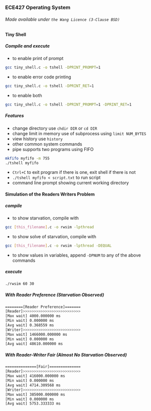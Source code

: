 ### ECE427 Operating System
###### Made available under ```the Wang Licence (3-Clause BSD)```

#### Tiny Shell
##### Compile and execute
- to enable print of prompt
```bash
gcc tiny_shell.c -o tshell -DPRINT_PROMPT=1
``` 
- to enable error code printing
```bash
gcc tiny_shell.c -o tshell -DPRINT_RET=1
``` 
- to enable both
```bash
gcc tiny_shell.c -o tshell -DPRINT_PROMPT=1 -DPRINT_RET=1
``` 

##### Features
- change directory use ```chdir DIR``` or ```cd DIR```
- change limit in memory use of subprocess using ```limit NUM_BYTES```
- view history use ```history```
- other common system commands
- pipe supports two programs using FIFO 
```bash
mkfifo myfifo -m 755
./tshell myfifo
```
- ```Ctrl+C``` to exit program if there is one, exit shell if there is not
- ```./tshell myfifo < script.txt``` to run script
- command line prompt showing current working directory

#### Simulation of the Readers Writers Problem
##### compile
- to show starvation, compile with 
```bash 
gcc [this_filename].c -o rwsim -lpthread
```
- to show solve of starvation, compile with
```bash 
gcc [this_filename].c -o rwsim -lpthread -DEQUAL
```
- to show values in variables, append ```-DPNUM``` to any of the above commands
##### execute
```bash
./rwsim 60 30
```
##### With Reader Preference (Starvation Observed)
```bash
========[Reader Preference]======= 
[Reader]>>>>>>>>>>>>>>>>>>>>>>>>>> 
[Max wait] 4000.000000 ms
[Min wait] 0.000000 ms
[Avg wait] 0.368559 ms 
[Writer]>>>>>>>>>>>>>>>>>>>>>>>>>> 
[Max wait] 1466000.000000 ms
[Min wait] 0.000000 ms
[Avg wait] 48610.000000 ms
```
##### With Reader-Writer Fair (Almost No Starvation Observed)
``` bash
==============[Fair]============== 
[Reader]>>>>>>>>>>>>>>>>>>>>>>>>>> 
[Max wait] 416000.000000 ms
[Min wait] 0.000000 ms
[Avg wait] 4714.309568 ms
[Writer]>>>>>>>>>>>>>>>>>>>>>>>>>> 
[Max wait] 385000.000000 ms
[Min wait] 0.000000 ms
[Avg wait] 5753.333333 ms
```

